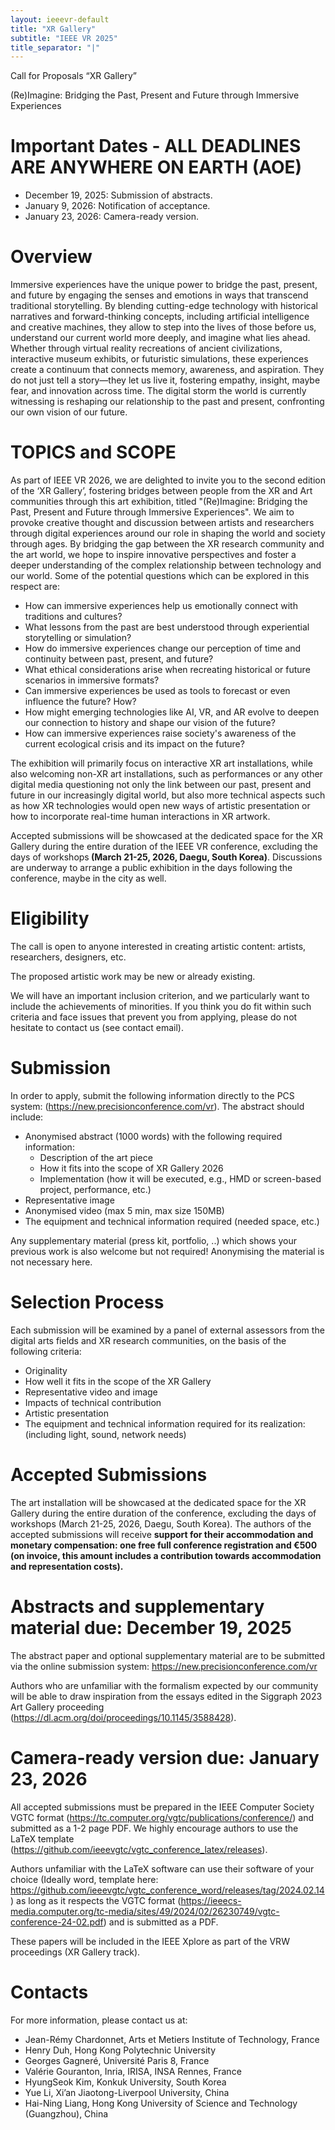 ```yaml
---
layout: ieeevr-default
title: "XR Gallery"
subtitle: "IEEE VR 2025"
title_separator: "|"
---
```


<p class="big_title center_a">Call for Proposals “XR Gallery”</p> 
<p class="center_a">(Re)Imagine: Bridging the Past, Present and Future through Immersive Experiences</p>

<h1>Important Dates - ALL DEADLINES ARE ANYWHERE ON EARTH (AOE)</h1> 
<ul>
<li>December 19, 2025: Submission of abstracts.</li>
<li>January 9, 2026: Notification of acceptance.</li>
<li>January 23, 2026: Camera-ready version.</li>
</ul>

<h1>Overview</h1>
<p>Immersive experiences have the unique power to bridge the past, present, and future by engaging the senses and emotions in ways that transcend traditional storytelling. By blending cutting-edge technology with historical narratives and forward-thinking concepts, including artificial intelligence and creative machines, they allow to step into the lives of those before us, understand our current world more deeply, and imagine what lies ahead. Whether through virtual reality recreations of ancient civilizations, interactive museum exhibits, or futuristic simulations, these experiences create a continuum that connects memory, awareness, and aspiration. They do not just tell a story—they let us live it, fostering empathy, insight, maybe fear, and innovation across time. The digital storm the world is currently witnessing is reshaping our relationship to the past and present, confronting our own vision of our future.</p>



<h1>TOPICS and SCOPE</h1>
<p>As part of IEEE VR 2026, we are delighted to invite you to the second edition of the ‘XR Gallery’, fostering bridges between people from the XR and Art communities through this art exhibition, titled "(Re)Imagine: Bridging the Past, Present and Future through Immersive Experiences". We aim to provoke creative thought and discussion between artists and researchers through digital experiences around our role in shaping the world and society through ages. By bridging the gap between the XR research community and the art world, we hope to inspire innovative perspectives and foster a deeper understanding of the complex relationship between technology and our world. Some of the potential questions which can be explored in this respect are:</p> 

<ul>
<li>How can immersive experiences help us emotionally connect with traditions and cultures?</li>
<li>What lessons from the past are best understood through experiential storytelling or simulation?</li>
<li>How do immersive experiences change our perception of time and continuity between past, present, and future?</li>
<li>What ethical considerations arise when recreating historical or future scenarios in immersive formats?</li>
<li>Can immersive experiences be used as tools to forecast or even influence the future? How?</li>
<li>How might emerging technologies like AI, VR, and AR evolve to deepen our connection to history and shape our vision of the future?</li>
<li>How can immersive experiences raise society's awareness of the current ecological crisis and its impact on the future?</li>
</ul>



<p>
The exhibition will primarily focus on interactive XR art installations, while also welcoming non-XR art installations, such as performances or any other digital media questioning not only the link between our past, present and future in our increasingly digital world, but also more technical aspects such as how XR technologies would open new ways of artistic presentation or how to incorporate real-time human interactions in XR artwork.</p>

<p>
Accepted submissions will be showcased at the dedicated space for the XR Gallery during the entire duration of the IEEE VR conference, excluding the days of workshops<strong> (March 21-25, 2026, Daegu, South Korea)</strong>. Discussions are underway to arrange a public exhibition in the days following the conference, maybe in the city as well. 
</p>

<h1>Eligibility</h1>
<p>
The call is open to anyone interested in creating artistic content: artists, researchers, designers, etc.</p> 

<p>The proposed artistic work may be new or already existing.</p>

<p> 
We will have an important inclusion criterion, and we particularly want to include the achievements of minorities. If you think you do fit within such criteria and face issues that prevent you from applying, please do not hesitate to contact us (see contact email). 
</p>



<h1>Submission</h1> 
<p>In order to apply, submit the following information directly to the PCS system: (<a href="https://new.precisionconference.com/vr" target="_blank">https://new.precisionconference.com/vr</a>). The abstract should include:</p> 
<ul>
<li>Anonymised abstract (1000 words) with the following required information:
<ul> 
<li>Description of the art piece</li>
<li>How it fits into the scope of XR Gallery 2026</li>
<li>Implementation (how it will be executed, e.g., HMD or screen-based project, performance, etc.)
</li>
</ul>
</li>
<li>Representative image</li>
<li>Anonymised video (max 5 min, max size 150MB)</li>
<li>The equipment and technical information required (needed space, etc.)</li>
</ul>

<p>Any supplementary material (press kit, portfolio, ..) which shows your previous work is also welcome but not required! Anonymising the material is not necessary here.</p>

 
<h1>Selection Process</h1>
<p>Each submission will be examined by a panel of external assessors from the digital arts fields and XR research communities, on the basis of the following criteria: </p>
<ul>
<li>Originality</li>
<li>How well it fits in the scope of the XR Gallery</li>
<li>Representative video and image</li>
<li>Impacts of technical contribution</li>
<li>Artistic presentation</li>
<li>The equipment and technical information required for its realization: (including light, sound, network needs)</li>
</ul>

<h1>Accepted Submissions</h1>
<p>
The art installation will be showcased at the dedicated space for the XR Gallery during the entire duration of the conference, excluding the days of workshops (March 21-25, 2026, Daegu, South Korea). The authors of the accepted submissions will receive <strong class="red">support for their accommodation and monetary compensation: one free full conference registration and €500 (on invoice, this amount includes a contribution towards accommodation and representation costs).</strong> 
</p>

<h1>Abstracts and supplementary material due: December 19, 2025</h1>
<p>
The abstract paper and optional supplementary material are to be submitted via the online submission system: <a href="https://new.precisionconference.com/vr" target="_blank">https://new.precisionconference.com/vr</a></p>
<p> 
Authors who are unfamiliar with the formalism expected by our community will be able to draw inspiration from the essays edited in the Siggraph 2023 Art Gallery proceeding (<a href="https://dl.acm.org/doi/proceedings/10.1145/3588428" target="_blank">https://dl.acm.org/doi/proceedings/10.1145/3588428</a>).</p>



 
<h1>Camera-ready version due: January 23, 2026</h1>
<p>
All accepted submissions must be prepared in the IEEE Computer Society VGTC format (<a href="https://tc.computer.org/vgtc/publications/conference/" target="_blank">https://tc.computer.org/vgtc/publications/conference/</a>) and submitted as a 1-2 page PDF. We highly encourage authors to use the LaTeX template (<a href="https://github.com/ieeevgtc/vgtc_conference_latex/releases" target="_blank">https://github.com/ieeevgtc/vgtc_conference_latex/releases</a>).</p>


<p> 
Authors unfamiliar with the LaTeX software can use their software of your choice (Ideally word, template here: <a href="https://github.com/ieeevgtc/vgtc_conference_word/releases/tag/2024.02.14" target="_blank">https://github.com/ieeevgtc/vgtc_conference_word/releases/tag/2024.02.14</a>) as long as it respects the VGTC format (<a href="https://ieeecs-media.computer.org/tc-media/sites/49/2024/02/26230749/vgtc-conference-24-02.pdf" target="_blank">https://ieeecs-media.computer.org/tc-media/sites/49/2024/02/26230749/vgtc-conference-24-02.pdf</a>) and is submitted as a PDF. </p>


<p>
These papers will be included in the IEEE Xplore as part of the VRW proceedings (XR Gallery track). </p>


<h1>Contacts</h1> 
<p>For more information, please contact us at:</p>
<ul>
<li>Jean-Rémy Chardonnet, Arts et Metiers Institute of Technology, France</li>
<li>Henry Duh, Hong Kong Polytechnic University</li>
<li>Georges Gagneré, Université Paris 8, France</li>
<li>Valérie Gouranton, Inria, IRISA, INSA Rennes, France</li>
<li>HyungSeok Kim, Konkuk University, South Korea</li>
<li>Yue Li, Xi’an Jiaotong-Liverpool University, China</li>
<li>Hai-Ning Liang, Hong Kong University of Science and Technology (Guangzhou), China</li>
</ul>
